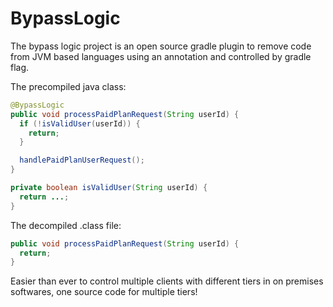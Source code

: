 # BypassLogic
The bypass logic project is an open source gradle plugin to remove code from JVM based languages using an annotation and controlled by gradle flag.

The precompiled java class:
```java
@BypassLogic
public void processPaidPlanRequest(String userId) {
  if (!isValidUser(userId)) {
    return;
  }

  handlePaidPlanUserRequest();
}

private boolean isValidUser(String userId) {
  return ...;
}
```

The decompiled .class file:
```java
public void processPaidPlanRequest(String userId) {
  return;
}
```
Easier than ever to control multiple clients with different tiers in on premises softwares, one source code for multiple tiers!
